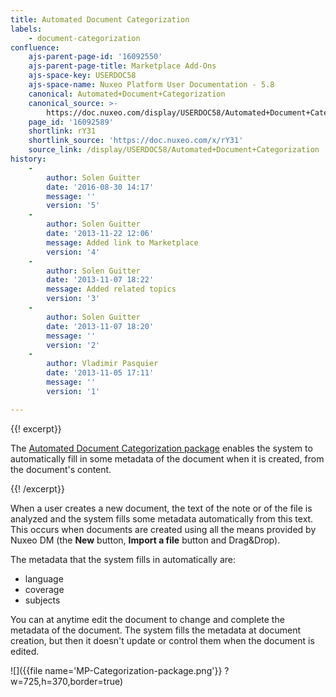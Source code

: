 ```yaml
---
title: Automated Document Categorization
labels:
    - document-categorization
confluence:
    ajs-parent-page-id: '16092550'
    ajs-parent-page-title: Marketplace Add-Ons
    ajs-space-key: USERDOC58
    ajs-space-name: Nuxeo Platform User Documentation - 5.8
    canonical: Automated+Document+Categorization
    canonical_source: >-
        https://doc.nuxeo.com/display/USERDOC58/Automated+Document+Categorization
    page_id: '16092589'
    shortlink: rY31
    shortlink_source: 'https://doc.nuxeo.com/x/rY31'
    source_link: /display/USERDOC58/Automated+Document+Categorization
history:
    - 
        author: Solen Guitter
        date: '2016-08-30 14:17'
        message: ''
        version: '5'
    - 
        author: Solen Guitter
        date: '2013-11-22 12:06'
        message: Added link to Marketplace
        version: '4'
    - 
        author: Solen Guitter
        date: '2013-11-07 18:22'
        message: Added related topics
        version: '3'
    - 
        author: Solen Guitter
        date: '2013-11-07 18:20'
        message: ''
        version: '2'
    - 
        author: Vladimir Pasquier
        date: '2013-11-05 17:11'
        message: ''
        version: '1'

---
```

{{! excerpt}}

The [Automated Document Categorization package](https://connect.nuxeo.com/nuxeo/site/marketplace/package/automated-document-categorization) enables the system to automatically fill in some metadata of the document when it is created, from the document's content.

{{! /excerpt}}

When a user creates a new document, the text of the note or of the file is analyzed and the system fills some metadata automatically from this text. This occurs when documents are created using all the means provided by Nuxeo DM (the **New** button, **Import a file** button and Drag&Drop).

The metadata that the system fills in automatically are:

*   language
*   coverage
*   subjects

You can at anytime edit the document to change and complete the metadata of the document. The system fills the metadata at document creation, but then it doesn't update or control them when the document is edited.

![]({{file name='MP-Categorization-package.png'}} ?w=725,h=370,border=true)

&nbsp;